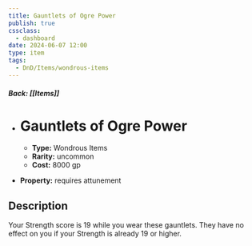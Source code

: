 ```yaml
---
title: Gauntlets of Ogre Power
publish: true
cssclass:
  - dashboard
date: 2024-06-07 12:00
type: item
tags:
  - DnD/Items/wondrous-items
---
```


##### Back: [[Items]]

- # Gauntlets of Ogre Power

    - **Type:** Wondrous Items
    - **Rarity:** uncommon
    - **Cost:** 8000 gp
- **Property:** requires attunement



## Description 

Your Strength score is 19 while you wear these gauntlets. They have no effect on you if your Strength is already 19 or higher.
